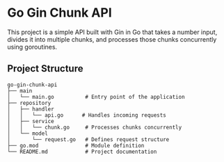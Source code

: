 # Go Gin Chunk API

This project is a simple API built with Gin in Go that takes a number input, divides it into multiple chunks, and processes those chunks concurrently using goroutines.

## Project Structure

```
go-gin-chunk-api
├── main
│   └── main.go          # Entry point of the application
├── repository
│   ├── handler
│   │   └── api.go      # Handles incoming requests
│   ├── service
│   │   └── chunk.go     # Processes chunks concurrently
│   └── model
│       └── request.go   # Defines request structure
├── go.mod               # Module definition
└── README.md            # Project documentation
```

